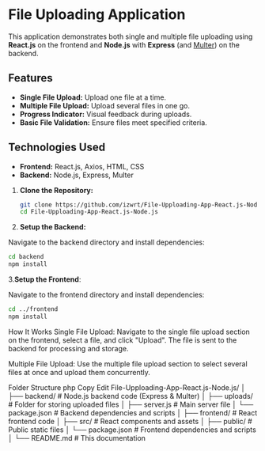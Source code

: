 # File Uploading Application

This application demonstrates both single and multiple file uploading using **React.js** on the frontend and **Node.js** with **Express** (and [Multer](https://github.com/expressjs/multer)) on the backend.

## Features

- **Single File Upload:** Upload one file at a time.
- **Multiple File Upload:** Upload several files in one go.
- **Progress Indicator:** Visual feedback during uploads.
- **Basic File Validation:** Ensure files meet specified criteria.

## Technologies Used

- **Frontend:** React.js, Axios, HTML, CSS
- **Backend:** Node.js, Express, Multer
1. **Clone the Repository:**

   ```bash
   git clone https://github.com/izwrt/File-Upploading-App-React.js-Node.js.git
   cd File-Upploading-App-React.js-Node.js
   ```
2. **Setup the Backend:**

Navigate to the backend directory and install dependencies:

```bash
cd backend
npm install
```
3.**Setup the Frontend**:

Navigate to the frontend directory and install dependencies:

```bash
cd ../frontend
npm install
```

How It Works
Single File Upload:
Navigate to the single file upload section on the frontend, select a file, and click "Upload". The file is sent to the backend for processing and storage.

Multiple File Upload:
Use the multiple file upload section to select several files at once and upload them concurrently.

Folder Structure
php
Copy
Edit
File-Upploading-App-React.js-Node.js/
│
├── backend/                # Node.js backend code (Express & Multer)
│   ├── uploads/            # Folder for storing uploaded files
│   ├── server.js           # Main server file
│   └── package.json        # Backend dependencies and scripts
│
├── frontend/               # React frontend code
│   ├── src/                # React components and assets
│   ├── public/             # Public static files
│   └── package.json        # Frontend dependencies and scripts
│
└── README.md               # This documentation
